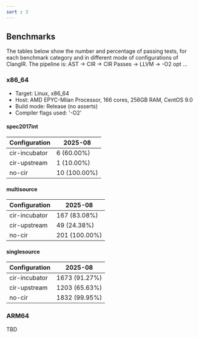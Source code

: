 ```yaml
---
sort : 3
---
```


## Benchmarks

The tables below show the number and percentage of passing tests, for each benchmark category and in different mode of configurations of ClangIR.
The pipeline is: AST -> CIR -> CIR Passes -> LLVM -> -O2 opt ...

### x86_64
- Target: Linux, x86_64
- Host: AMD EPYC-Milan Processor, 166 cores, 256GB RAM, CentOS 9.0
- Build mode: Release (no asserts)
- Compiler flags used: '-O2'

#### spec2017int

| Configuration | 2025-08 |
|---------------|----------|
| cir-incubator | 6 (60.00%) |
| cir-upstream | 1 (10.00%) |
| no-cir | 10 (100.00%) |

#### multisource

| Configuration | 2025-08 |
|---------------|----------|
| cir-incubator | 167 (83.08%) |
| cir-upstream | 49 (24.38%) |
| no-cir | 201 (100.00%) |

#### singlesource

| Configuration | 2025-08 |
|---------------|----------|
| cir-incubator | 1673 (91.27%) |
| cir-upstream | 1203 (65.63%) |
| no-cir | 1832 (99.95%) |

### ARM64
TBD
